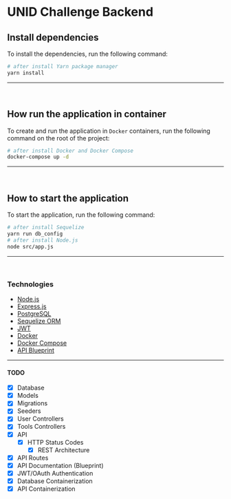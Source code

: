 
# UNID Challenge Backend


## Install dependencies
To install the dependencies, run the following command:  
```sh
# after install Yarn package manager
yarn install
```
---
<br>

## How run the application in container
To create and run the application in `Docker` containers, run the following command on the root of the project:  
```sh
# after install Docker and Docker Compose
docker-compose up -d
```
___
<br>

## How to start the application
To start the application, run the following command:  
```sh
# after install Sequelize
yarn run db_config
# after install Node.js
node src/app.js
```
___
<br>

### Technologies
 - [Node.js](https://nodejs.org/)
 - [Express.js](https://expressjs.com/)
 - [PostgreSQL](https://www.postgresql.org/)
 - [Sequelize ORM](https://sequelize.org/)
 - [JWT](https://jwt.io/)
 - [Docker](https://www.docker.com/)
 - [Docker Compose](https://docs.docker.com/compose/)
 - [API Blueprint](https://apiblueprint.org/)


---

#### TODO

- [x] Database
- [x] Models
- [x] Migrations
- [x] Seeders
- [x] User Controllers
- [x] Tools Controllers
- [x] API
  - [x] HTTP Status Codes
	- [x] REST Architecture
- [x] API Routes
- [x] API Documentation (Blueprint)
- [x] JWT/OAuth Authentication
- [x] Database Containerization
- [x] API Containerization
